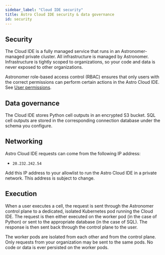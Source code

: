```yaml
---
sidebar_label: "Cloud IDE security"
title: Astro Cloud IDE security & data governance
id: security
---
```


## Security

The Cloud IDE is a fully managed service that runs in an Astronomer-managed private cluster. All infrastructure is managed by Astronomer. Infrastructure is tightly scoped to organizations, so your code and data is never exposed to other organizations.

Astronomer role-based access control (RBAC) ensures that only users with the correct permissions can perform certain actions in the Astro Cloud IDE. See [User permissions](user-permissions.md).

## Data governance

The Cloud IDE stores Python cell outputs in an encrypted S3 bucket. SQL cell outputs are stored in the corresponding connection database under the schema you configure.

## Networking

Astro Cloud IDE requests can come from the following IP address:

- `20.232.242.54`

Add this IP address to your allowlist to run the Astro Cloud IDE in a private network. This address is subject to change. 

## Execution

When a user executes a cell, the request is sent through the Astronomer control plane to a dedicated, isolated Kubernetes pod running the Cloud IDE. The request is then either executed on the worker pod (in the case of Python) or sent to the appropriate database (in the case of SQL). The response is then sent back through the control plane to the user.

The worker pods are isolated from each other and from the control plane. Only requests from your organization may be sent to the same pods. No code or data is ever persisted on the worker pods.
